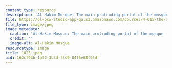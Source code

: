 ```yaml
---
content_type: resource
description: 'Al-Hakim Mosque: The main protruding portal of the mosque (after restoration).'
file: https://ol-ocw-studio-app-qa.s3.amazonaws.com/courses/4-615-the-architecture-of-cairo-spring-2002/162cf93b1af23b3df3d904f6e68f95df_1025.jpeg
file_type: image/jpeg
image_metadata:
  caption: 'Al-Hakim Mosque: The main protruding portal of the mosque (after restoration).'
  credit: ''
  image-alt: Al-Hakim Mosque
resourcetype: Image
title: 1025.jpeg
uid: 162cf93b-1af2-3b3d-f3d9-04f6e68f95df
---
```

